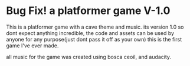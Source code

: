 # Bug Fix! a platformer game V-1.0


This is a platformer game with a cave theme and music. its version 1.0 so dont expect anything incredible, the code and assets can be used by anyone for any purpose(just dont pass it off as your own) this is the first game I've ever made.


all music for the game was created using bosca ceoil, and audacity. 
